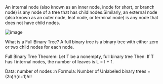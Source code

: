 An internal node (also known as an inner node, inode for short, or branch node) is any node of a tree that has child nodes.Similarly, an external node (also known as an outer node, leaf node, or terminal node) is any node that does not have child nodes.

![image](https://github.com/im-raj01/DSA-Supreme/assets/133774718/bfe726aa-2aa5-43b0-85fe-b4ed97d06f68)

What is a Full Binary Tree? 
A full binary tree is a binary tree with either zero or two child nodes for each node. 

Full Binary Tree Theorem:
Let T be a nonempty, full binary tree Then:
  If T has I internal nodes, the number of leaves is L = I + 1.

  Data:
number of nodes :n
Formula:
Number of Unlabeled binary trees =
(2n)!/(n+1)!n!
